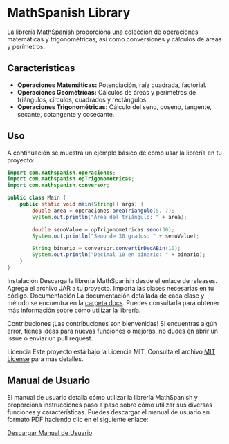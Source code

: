 # MathSpanish Library

La librería MathSpanish proporciona una colección de operaciones matemáticas y trigonométricas, así como conversiones y cálculos de áreas y perímetros.

## Características

- **Operaciones Matemáticas:** Potenciación, raíz cuadrada, factorial.
- **Operaciones Geométricas:** Cálculos de áreas y perímetros de triángulos, círculos, cuadrados y rectángulos.
- **Operaciones Trigonométricas:** Cálculo del seno, coseno, tangente, secante, cotangente y cosecante.

## Uso

A continuación se muestra un ejemplo básico de cómo usar la librería en tu proyecto:

```java
import com.mathspanish.operaciones;
import com.mathspanish.opTrigonometricas;
import com.mathspanish.conversor;

public class Main {
    public static void main(String[] args) {
        double area = operaciones.areaTriangulo(5, 7);
        System.out.println("Área del triángulo: " + area);

        double senoValue = opTrigonometricas.seno(30);
        System.out.println("Seno de 30 grados: " + senoValue);

        String binario = conversor.convertirDecABin(10);
        System.out.println("Decimal 10 en binario: " + binario);
    }
}

```
Instalación
Descarga la librería MathSpanish desde el enlace de releases.
Agrega el archivo JAR a tu proyecto.
Importa las clases necesarias en tu código.
Documentación
La documentación detallada de cada clase y método se encuentra en la [carpeta docs](docs/com/mathspanish). Puedes consultarla para obtener más información sobre cómo utilizar la librería.

Contribuciones
¡Las contribuciones son bienvenidas! Si encuentras algún error, tienes ideas para nuevas funciones o mejoras, no dudes en abrir un issue o enviar un pull request.

Licencia
Este proyecto está bajo la Licencia MIT. Consulta el archivo [MIT License](LICENSE.txt) para más detalles.

## Manual de Usuario

El manual de usuario detalla cómo utilizar la librería MathSpanish y proporciona instrucciones paso a paso sobre cómo utilizar sus diversas funciones y características. Puedes descargar el manual de usuario en formato PDF haciendo clic en el siguiente enlace:

[Descargar Manual de Usuario](manual_de_usuario.pdf)
